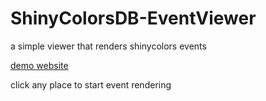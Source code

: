 # ShinyColorsDB-EventViewer
a simple viewer that renders shinycolors events

[demo website](https://event.shinycolors.moe)

click any place to start event rendering
